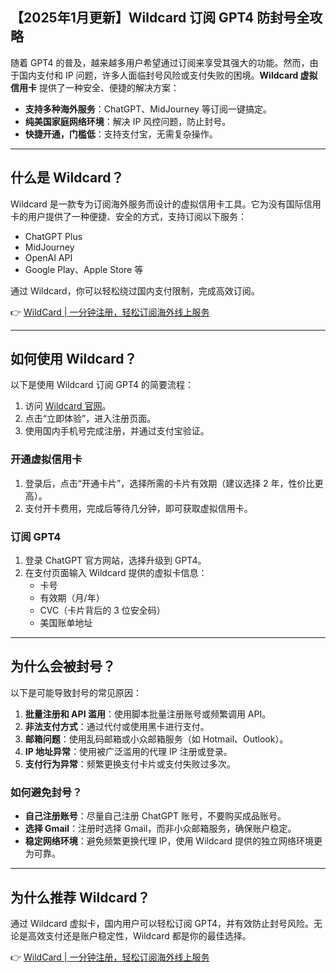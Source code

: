 ## 【2025年1月更新】Wildcard 订阅 GPT4 防封号全攻略

随着 GPT4 的普及，越来越多用户希望通过订阅来享受其强大的功能。然而，由于国内支付和 IP 问题，许多人面临封号风险或支付失败的困境。**Wildcard 虚拟信用卡** 提供了一种安全、便捷的解决方案：

- **支持多种海外服务**：ChatGPT、MidJourney 等订阅一键搞定。
- **纯美国家庭网络环境**：解决 IP 风控问题，防止封号。
- **快捷开通，门槛低**：支持支付宝，无需复杂操作。

---

## 什么是 Wildcard？

Wildcard 是一款专为订阅海外服务而设计的虚拟信用卡工具。它为没有国际信用卡的用户提供了一种便捷、安全的方式，支持订阅以下服务：

- ChatGPT Plus
- MidJourney
- OpenAI API
- Google Play、Apple Store 等

通过 Wildcard，你可以轻松绕过国内支付限制，完成高效订阅。

👉 [WildCard | 一分钟注册，轻松订阅海外线上服务](https://bit.ly/bewildcard)

---

## 如何使用 Wildcard？

以下是使用 Wildcard 订阅 GPT4 的简要流程：

1. 访问 [Wildcard 官网](https://bit.ly/bewildcard)。
2. 点击“立即体验”，进入注册页面。
3. 使用国内手机号完成注册，并通过支付宝验证。

### 开通虚拟信用卡

1. 登录后，点击“开通卡片”，选择所需的卡片有效期（建议选择 2 年，性价比更高）。
2. 支付开卡费用，完成后等待几分钟，即可获取虚拟信用卡。

### 订阅 GPT4

1. 登录 ChatGPT 官方网站，选择升级到 GPT4。
2. 在支付页面输入 Wildcard 提供的虚拟卡信息：
   - 卡号
   - 有效期（月/年）
   - CVC（卡片背后的 3 位安全码）
   - 美国账单地址

---

## 为什么会被封号？

以下是可能导致封号的常见原因：

1. **批量注册和 API 滥用**：使用脚本批量注册账号或频繁调用 API。
2. **非法支付方式**：通过代付或使用黑卡进行支付。
3. **邮箱问题**：使用乱码邮箱或小众邮箱服务（如 Hotmail、Outlook）。
4. **IP 地址异常**：使用被广泛滥用的代理 IP 注册或登录。
5. **支付行为异常**：频繁更换支付卡片或支付失败过多次。

### 如何避免封号？

- **自己注册账号**：尽量自己注册 ChatGPT 账号，不要购买成品账号。
- **选择 Gmail**：注册时选择 Gmail，而非小众邮箱服务，确保账户稳定。
- **稳定网络环境**：避免频繁更换代理 IP，使用 Wildcard 提供的独立网络环境更为可靠。

---

## 为什么推荐 Wildcard？

通过 Wildcard 虚拟卡，国内用户可以轻松订阅 GPT4，并有效防止封号风险。无论是高效支付还是账户稳定性，Wildcard 都是你的最佳选择。

👉 [WildCard | 一分钟注册，轻松订阅海外线上服务](https://bit.ly/bewildcard)